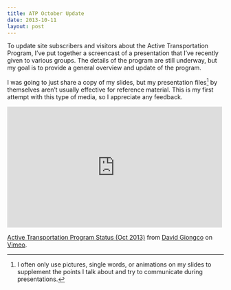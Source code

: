 ```yaml
---
title: ATP October Update
date: 2013-10-11
layout: post
---
```


To update site subscribers and visitors about the Active Transportation Program, I’ve put together a screencast of a presentation that I’ve recently given to various groups. The details of the program are still underway, but my goal is to provide a general overview and update of the program.

I was going to just share a copy of my slides, but my presentation files[^fn1] by themselves aren’t usually effective for reference material. This is my first attempt with this type of media, so I appreciate any feedback.

<div class="videoWrapper">
<iframe src="https://player.vimeo.com/video/76699737" width="500" height="281" frameborder="0" webkitallowfullscreen mozallowfullscreen allowfullscreen></iframe> <p><a href="https://vimeo.com/76699737">Active Transportation Program Status (Oct 2013)</a> from <a href="https://vimeo.com/user21723585">David Giongco</a> on <a href="https://vimeo.com">Vimeo</a>.</p>
</div>

[^fn1]: I often only use pictures, single words, or animations on my slides to supplement the points I talk about and try to communicate during presentations.